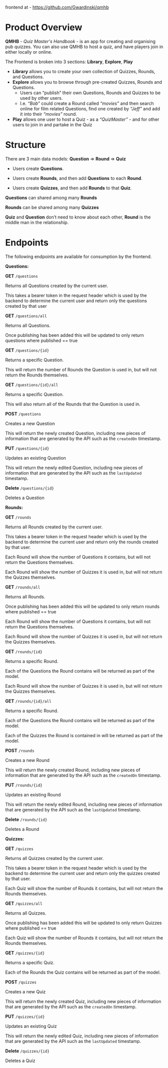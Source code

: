 frontend at - https://github.com/Gwardinski/qmhb

# Product Overview

**QMHB** - *Quiz Master's Handbook* - is an app for creating and organising pub quizzes. You can also use QMHB to host a quiz, and have players join in either locally or online.

The Frontend is broken into 3 sections: **Library**, **Explore**, **Play**
 
 - **Library** allows you to create your own collection of Quizzes, Rounds, and Questions.
 - **Explore** allows you to browse through pre-created Quizzes, Rounds and Questions.
   - Users can “publish” their own Questions, Rounds and Quizzes to be used by other users.
   - I.e. *“Bob”* could create a Round called *“movies”* and then search online for film related Questions, find one created by *“Jeff”* and add it into their *“movies”* round.
- **Play** allows one user to host a Quiz - as a *“QuizMaster”* - and for other users to join in and partake in the Quiz

# Structure

There are 3 main data models: **Question** => **Round** => **Quiz**

- Users create **Questions**.

- Users create **Rounds**, and then add **Questions** to each **Round**.

- Users create **Quizzes**, and then add **Rounds** to that **Quiz**.

**Questions** can shared among many **Rounds**

**Rounds** can be shared among many **Quizzes**

**Quiz** and **Question** don’t need to know about each other, **Round** is the middle man in the relationship.

# Endpoints

The following endpoints are available for consumption by the frontend.

**Questions:**

 **GET** `/questions`

Returns all Questions created by the current user.

This takes a bearer token in the request header which is used by the backend to determine the current user and return only the questions created by that user

 **GET** `/questions/all`

Returns all Questions.

Once publishing has been added this will be updated to only return questions where published == true

 **GET** `/questions/{id}`

Returns a specific Question. 

This will return the number of Rounds the Question is used in, but will not return the Rounds themselves.

 **GET** `/questions/{id}/all`

Returns a specific Question. 

This will also return all of the Rounds that the Question is used in.

 **POST** `/questions`

Creates a new Question

This will return the newly created Question, including new pieces of information that are generated by the API such as the `createdOn` timestamp.

 **PUT** `/questions/{id}`

Updates an existing Question

This will return the newly edited Question, including new pieces of information that are generated by the API such as the `lastUpdated` timestamp.

 **Delete** `/questions/{id}`

Deletes a Question

**Rounds:**

 **GET** `/rounds`

Returns all Rounds created by the current user.

This takes a bearer token in the request header which is used by the backend to determine the current user and return only the rounds created by that user.

Each Round will show the number of Questions it contains, but will not return the Questions themselves.

Each Round will show the number of Quizzes it is used in, but will not return the Quizzes themselves.

 **GET** `/rounds/all`

Returns all Rounds.

Once publishing has been added this will be updated to only return rounds where published == true

Each Round will show the number of Questions it contains, but will not return the Questions themselves.

Each Round will show the number of Quizzes it is used in, but will not return the Quizzes themselves.

 **GET** `/rounds/{id}`

Returns a specific Round. 

Each of the Questions the Round contains will be returned as part of the model.

Each Round will show the number of Quizzes it is used in, but will not return the Quizzes themselves.

 **GET** `/rounds/{id}/all`

Returns a specific Round. 

Each of the Questions the Round contains will be returned as part of the model.

Each of the Quizzes the Round is contained in will be returned as part of the model.

 **POST** `/rounds`

Creates a new Round

This will return the newly created Round, including new pieces of information that are generated by the API such as the `createdOn` timestamp.

 **PUT** `/rounds/{id}`

Updates an existing Round

This will return the newly edited Round, including new pieces of information that are generated by the API such as the `lastUpdated` timestamp.

 **Delete** `/rounds/{id}`

Deletes a Round

**Quizzes:**

 **GET** `/quizzes`

Returns all Quizzes created by the current user.

This takes a bearer token in the request header which is used by the backend to determine the current user and return only the quizzes created by that user.

Each Quiz will show the number of Rounds it contains, but will not return the Rounds themselves.

 **GET** `/quizzes/all`

Returns all Quizzes.

Once publishing has been added this will be updated to only return Quizzes where published == true

Each Quiz will show the number of Rounds it contains, but will not return the Rounds themselves.

 **GET** `/quizzes/{id}`

Returns a specific Quiz. 

Each of the Rounds the Quiz contains will be returned as part of the model.

 **POST** `/quizzes`

Creates a new Quiz

This will return the newly created Quiz, including new pieces of information that are generated by the API such as the `createdOn` timestamp.

 **PUT** `/quizzes/{id}`

Updates an existing Quiz

This will return the newly edited Quiz, including new pieces of information that are generated by the API such as the `lastUpdated` timestamp.

 **Delete** `/quizzes/{id}`

Deletes a Quiz
